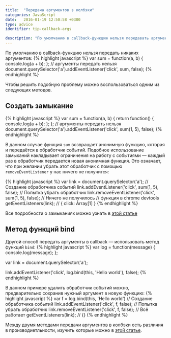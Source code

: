 ```yaml
---
title:  "Передача аргументов в колбэки"
categories: JavaScript
date:   2016-01-19 12:50:58 +0300
type: advice
identifier: tip-callback-args

description: "По умолчанию в callback-функцию нельзя передавать аргументы, что в некоторых случаях приводит к очень неприятным проблемам. В статье расскажем, как обойти это ограничение."
---
```


По умолчанию в callback-функцию нельзя передать никаких аргументов:
{% highlight javascript %}
var sum = function(a, b) {
  console.log(a + b);
};
// аргументы передать нельзя
document.querySelector('a').addEventListener('click', sum, false);
{% endhighlight %}

Чтобы решить подобную проблему можно воспользоваться одним из следующих методов.

## Создать замыкание

{% highlight javascript %}
var sum = function(a, b) {
  return function() {
    console.log(a + b);
  };
};
// аргументы передать нельзя
document.querySelector('a').addEventListener('click', sum(1, 5), false);
{% endhighlight %}

В данном случае функция `sum` возвращает анонимную функцию, которая и передаётся в обработчик событий. Подобное использование замыканий накладывает ограничения на работу с событиями — каждый раз в обработчик передается новая анонимная функция. Это означает, что при желании убрать этот обработчик с помощью `removeEventListener` у нас ничего не получится:

{% highlight javascript %}
var link = document.querySelector('a');
// Создание обработчика событий
link.addEventListener('click', sum(1, 5), false);
// Попытка убрать обработчик
link.removeEventListener('click', sum(1, 5), false);
// Ничего не получилось
// функция в chrome devtools
getEventListeners(link); // { click: Array[1] } 
{% endhighlight %}

Все подробности о замыканиях можно узнать в [этой статье](https://medium.com/javascript-scene/master-the-javascript-interview-what-is-a-closure-b2f0d2152b36#.jp0b0hs9i)

## Метод функций bind
Другой способ передать аргументы в callback — использовать метод функций `bind`:
{% highlight javascript %}
var log = function(message) {
  console.log(message);
};

var link = document.querySelector('a');

link.addEventListener('click', log.bind(this, 'Hello world'), false);
{% endhighlight %}

В данном примере удалить обработчик событий можно, предварительно сохранив нужный аргумент в новую функцию:
{% highlight javascript %}
var f = log.bind(this, 'Hello world')
// Создание обработчика событий
link.addEventListener('click', f, false);
// Попытка убрать обработчик
link.removeEventListener('click', f, false);
// Всё работает
getEventListeners(link); // {}
{% endhighlight %}

Между двумя методами передачи аргументов в колбэки есть различия в производиетльности, изучить которые можно в [этой статье](http://jsperf.com/bind-vs-closure-23).